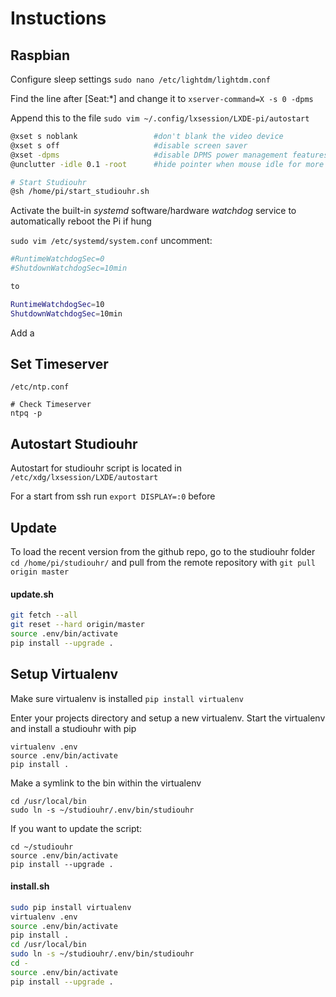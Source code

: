 # Instuctions

## Raspbian

Configure sleep settings `sudo nano /etc/lightdm/lightdm.conf`

Find the line after [Seat:*] and change it to `xserver-command=X -s 0 -dpms`

Append this to the file `sudo vim ~/.config/lxsession/LXDE-pi/autostart`

```sh
@xset s noblank                 #don't blank the video device
@xset s off                     #disable screen saver
@xset -dpms                     #disable DPMS power management features (sleep)
@unclutter -idle 0.1 -root      #hide pointer when mouse idle for more than X seconds

# Start Studiouhr
@sh /home/pi/start_studiouhr.sh
```



Activate the built-in *systemd* software/hardware *watchdog* service to automatically reboot the Pi if hung

`sudo vim /etc/systemd/system.conf` uncomment:

```sh
#RuntimeWatchdogSec=0
#ShutdownWatchdogSec=10min

to

RuntimeWatchdogSec=10
ShutdownWatchdogSec=10min
```

Add a 

## Set Timeserver

```
/etc/ntp.conf
```

```
# Check Timeserver
ntpq -p
```

## Autostart Studiouhr

Autostart for studiouhr script is located in `/etc/xdg/lxsession/LXDE/autostart`

For a start from ssh run `export DISPLAY=:0` before

## Update

To load the recent version from the github repo, go to the studiouhr folder `cd /home/pi/studiouhr/` and pull from the remote repository with `git pull origin master`

#### update.sh

```sh
git fetch --all
git reset --hard origin/master
source .env/bin/activate
pip install --upgrade .
```



## Setup Virtualenv

Make sure virtualenv is installed `pip install virtualenv`

Enter your projects directory and setup a new virtualenv. Start the virtualenv and install a studiouhr with pip

```
virtualenv .env
source .env/bin/activate
pip install .
```



Make a symlink to the bin within the virtualenv

```
cd /usr/local/bin
sudo ln -s ~/studiouhr/.env/bin/studiouhr
```

If you want to update the script:

```
cd ~/studiouhr
source .env/bin/activate
pip install --upgrade .
```

#### install.sh

```sh
sudo pip install virtualenv
virtualenv .env
source .env/bin/activate
pip install .
cd /usr/local/bin
sudo ln -s ~/studiouhr/.env/bin/studiouhr
cd -
source .env/bin/activate
pip install --upgrade .
```

